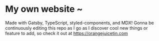 # My own website ~

Made with Gatsby, TypeScript, styled-components, and MDX! Gonna be continuously editing this repo as I go as I discover cool new things or feature to add, so check it out at https://orangejuicetin.com
